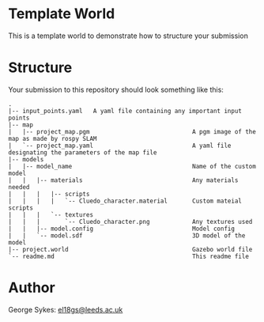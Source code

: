 # Template World
This is a template world to demonstrate how to structure your submission

# Structure
Your submission to this repository should look something like this:
```
.
|-- input_points.yaml   A yaml file containing any important input points
|-- map
|   |-- project_map.pgm                             A pgm image of the map as made by rospy SLAM
|   `-- project_map.yaml                            A yaml file designating the parameters of the map file
|-- models                                          
|   |-- model_name                                  Name of the custom model
|   |   |-- materials                               Any materials needed
|   |   |   |-- scripts                             
|   |   |   |   `-- Cluedo_character.material       Custom mateial scripts
|   |   |   `-- textures                            
|   |   |       `-- Cluedo_character.png            Any textures used
|   |   |-- model.config                            Model config
|   |   `-- model.sdf                               3D model of the model
|-- project.world                                   Gazebo world file
`-- readme.md                                       This readme file
```

# Author
George Sykes: el18gs@leeds.ac.uk

